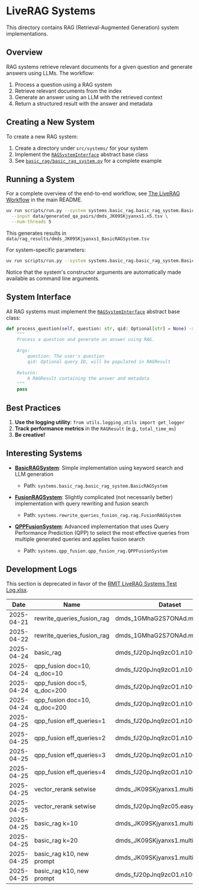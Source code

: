 # LiveRAG Systems

This directory contains RAG (Retrieval-Augmented Generation) system implementations.

## Overview

RAG systems retrieve relevant documents for a given question and generate answers using LLMs. The workflow:

1. Process a question using a RAG system
2. Retrieve relevant documents from the index
3. Generate an answer using an LLM with the retrieved context
4. Return a structured result with the answer and metadata

## Creating a New System

To create a new RAG system:

1. Create a directory under `src/systems/` for your system
2. Implement the [`RAGSystemInterface`](./rag_system_interface.py) abstract base class
3. See [`basic_rag/basic_rag_system.py`](./basic_rag/basic_rag_system.py) for a complete example

## Running a System

For a complete overview of the end-to-end workflow, see [The LiveRAG Workflow](../../README.md#the-liverag-workflow) in the main README.

```bash
uv run scripts/run.py --system systems.basic_rag.basic_rag_system.BasicRAGSystem \
  --input data/generated_qa_pairs/dmds_JK09SKjyanxs1.n5.tsv \
  --num-threads 5
```

This generates results in `data/rag_results/dmds_JK09SKjyanxs1_BasicRAGSystem.tsv`

For system-specific parameters:

```bash
uv run scripts/run.py --system systems.basic_rag.basic_rag_system.BasicRAGSystem --help
```

Notice that the system's constructor arguments are automatically made available as command line arguments.

## System Interface

All RAG systems must implement the [`RAGSystemInterface`](./rag_system_interface.py) abstract base class:

```python
def process_question(self, question: str, qid: Optional[str] = None) -> RAGResult:
    """
    Process a question and generate an answer using RAG.
    
    Args:
        question: The user's question
        qid: Optional query ID, will be populated in RAGResult
        
    Returns:
        A RAGResult containing the answer and metadata
    """
    pass
```

## Best Practices

1. **Use the logging utility**: `from utils.logging_utils import get_logger`
2. **Track performance metrics** in the `RAGResult` (e.g., `total_time_ms`)
3. **Be creative!**

## Interesting Systems

- **[BasicRAGSystem](./basic_rag/basic_rag_system.py)**: Simple implementation using keyword search and LLM generation
  - Path: `systems.basic_rag.basic_rag_system.BasicRAGSystem`

- **[FusionRAGSystem](./rewrite_queries_fusion_rag/rag.py)**: Slightly complicated (not necessarily better) implementation with query rewriting and fusion search
  - Path: `systems.rewrite_queries_fusion_rag.rag.FusionRAGSystem`

- **[QPPFusionSystem](./qpp_fusion/qpp_fusion_rag.py)**: Advanced implementation that uses Query Performance Prediction (QPP) to select the most effective queries from multiple generated queries and applies fusion search
  - Path: `systems.qpp_fusion.qpp_fusion_rag.QPPFusionSystem`

## Development Logs

This section is deprecated in favor of the [RMIT LiveRAG Systems Test Log.xlsx](https://rmiteduau.sharepoint.com/:x:/r/sites/ComplexQuestionAnswering-LiveRAGSIGIR2025/_layouts/15/Doc2.aspx?action=editNew&sourcedoc=%7B73ac296d-d3cb-461a-be97-469f2252ee1a%7D&wdOrigin=TEAMS-MAGLEV.teamsSdk_ns.rwc&wdExp=TEAMS-TREATMENT&wdhostclicktime=1745570795224&web=1).

| Date | Name | Dataset | Relevance | Faithfulness |
|------|------|---------|--------------------:|----------------------:|
| 2025-04-21 | rewrite_queries_fusion_rag | dmds_1GMhaG2S7ONAd.multi.n50.tsv | 1.57 | 0.57 |
| 2025-04-22 | rewrite_queries_fusion_rag | dmds_1GMhaG2S7ONAd.multi.n50.tsv | 1.50 | 0.66 |
| 2025-04-24 | basic_rag | dmds_fJ20pJnq9zcO1.n100.tsv | 1.51 | 0.43 |
| 2025-04-24 | qpp_fusion doc=10, q_doc=10 | dmds_fJ20pJnq9zcO1.n100.tsv | 1.57 | 0.64 |
| 2025-04-24 | qpp_fusion doc=5, q_doc=200 | dmds_fJ20pJnq9zcO1.n100.tsv | 1.34 | 0.63 |
| 2025-04-24 | qpp_fusion doc=10, q_doc=200 | dmds_fJ20pJnq9zcO1.n100.tsv | 1.38 | 0.56 |
| 2025-04-25 | qpp_fusion eff_queries=1 | dmds_fJ20pJnq9zcO1.n100.tsv | 1.25 | 0.55 |
| 2025-04-25 | qpp_fusion eff_queries=2 | dmds_fJ20pJnq9zcO1.n100.tsv | 1.34 | 0.5 |
| 2025-04-25 | qpp_fusion eff_queries=3 | dmds_fJ20pJnq9zcO1.n100.tsv | 1.33 | 0.64 |
| 2025-04-25 | qpp_fusion eff_queries=4 | dmds_fJ20pJnq9zcO1.n100.tsv | 1.42 | 0.58 |
| 2025-04-25 | vector_rerank setwise | dmds_JK09SKjyanxs1.multi.n5.tsv | 0.6 | 0 |
| 2025-04-25 | vector_rerank setwise | dmds_fJ20pJnq9zc05.easy.n5.tsv | 1.6 | 0.4 |
| 2025-04-25 | basic_rag k=10 | dmds_JK09SKjyanxs1.multi.n5.tsv | 1.0 | 0.4 |
| 2025-04-25 | basic_rag k=20 | dmds_JK09SKjyanxs1.multi.n5.tsv | 1.0 | 0.4 |
| 2025-04-25 | basic_rag k10, new prompt | dmds_JK09SKjyanxs1.multi.n5.tsv | 1.2 | 0.8 |
| 2025-04-25 | basic_rag k10, new prompt | dmds_fJ20pJnq9zcO1.n100.tsv | 1.41 | 0.59 |
